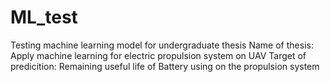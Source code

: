# ML_test
Testing machine learning model for undergraduate thesis
Name of thesis: Apply machine learning for electric propulsion system on UAV
Target of predicition: Remaining useful life of Battery using on the propulsion system
